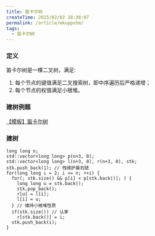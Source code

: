 ```yaml
---
title: 笛卡尔树
createTime: 2025/02/02 18:30:07
permalink: /article/mkuppvhm/
tags: 
  - 笛卡尔树
---
```


### 定义

笛卡尔树是一棵二叉树，满足:
1. 每个节点的键值满足二叉搜索树，即中序遍历后严格递增；
2. 每个节点的权值满足小根堆。

### 建树例题

[【模板】笛卡尔树](https://www.luogu.com.cn/problem/P5854)

### 建树
```cpp{5-15}
long long n;
std::vector<long long> p(n+3, 0);
std::vector<long long> l(n+3, 0), r(n+3, 0), stk;
stk.push_back(1); // 栈维护最右链
for(long long i = 2; i <= n; ++i) {
  for(; stk.size() && p[i] < p[stk.back()]; ) {
    long long u = stk.back();
    stk.pop_back();
    r[u] = l[i];
    l[i] = u;
  } // 维持小根堆性质
  if(stk.size()) // 认爹
    r[stk.back()] = i;
  stk.push_back(i);
}
```

